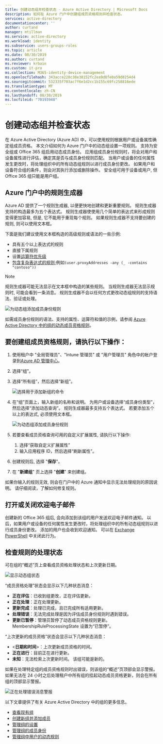 ```yaml
---
title: 创建动态组并检查状态 - Azure Active Directory | Microsoft Docs
description: 如何在 Azure 门户中创建组成员资格规则并检查状态。
services: active-directory
documentationcenter: ''
author: curtand
manager: mtillman
ms.service: active-directory
ms.workload: identity
ms.subservice: users-groups-roles
ms.topic: article
ms.date: 08/30/2019
ms.author: curtand
ms.reviewer: krbain
ms.custom: it-pro
ms.collection: M365-identity-device-management
ms.openlocfilehash: 343acce228c38e38152fc2ea9d8fe0a59d8254d4
ms.sourcegitcommit: 532335f703ac7f6e1d2cc1b155c69fc258816ede
ms.translationtype: MT
ms.contentlocale: zh-CN
ms.lasthandoff: 08/30/2019
ms.locfileid: "70193948"
---
```

# <a name="create-a-dynamic-group-and-check-status"></a>创建动态组并检查状态

在 Azure Active Directory (Azure AD) 中，可以使用规则根据用户或设备属性确定组成员资格。 本文介绍如何为 Azure 门户中的动态组设置一项规则。
支持为安全组或 Office 365 组启用动态成员身份。 应用组成员身份规则时，将会对用户和设备属性进行评估，确定其是否与成员身份规则匹配。 当用户或设备的任何属性发生更改时，将处理组织中的所有动态组规则以进行成员身份更改。 如果用户和设备符合组的条件，则会对其执行添加或删除操作。 安全组可用于设备或用户, 但 Office 365 组只能是用户组。

## <a name="rule-builder-in-the-azure-portal"></a>Azure 门户中的规则生成器

Azure AD 提供了一个规则生成器, 以便更快地创建和更新重要规则。 规则生成器支持的构造最多为五个表达式。 规则生成器使使用几个简单的表达式来形成规则变得更加容易, 但是, 它不能用于重现每个规则。 如果规则生成器不支持要创建的规则, 则可以使用文本框。

下面是我们建议使用文本框构造的高级规则或语法的一些示例:

- 具有五个以上表达式的规则
- 直接下属规则
- 设置[运算符优先级](groups-dynamic-membership.md#operator-precedence)
- [包含复杂表达式的规则](groups-dynamic-membership.md#rules-with-complex-expressions);例如`(user.proxyAddresses -any (_ -contains "contoso"))`

> [!NOTE]
> 规则生成器可能无法显示在文本框中构造的某些规则。 当规则生成器无法显示规则时, 可能会看到一条消息。 规则生成器不会以任何方式更改动态组规则的支持语法、验证或处理。

![为动态组添加成员身份规则](./media/groups-update-rule/update-dynamic-group-rule.png)

如需成员身份规则的语法、支持的属性、运算符和值的示例，请参阅 [Azure Active Directory 中的组的动态成员资格规则](groups-dynamic-membership.md)。

## <a name="to-create-a-group-membership-rule"></a>要创建组成员资格规则，请执行以下操作：

1. 使用租户中 "全局管理员"、"Intune 管理员" 或 "用户管理员" 角色中的帐户登录到[Azure AD 管理中心](https://aad.portal.azure.com)。
1. 选择“组”。
1. 选择“所有组”，然后选择“新组”。

   ![选择用于添加新组的命令](./media/groups-create-rule/new-group-creation.png)

1. 在“组”页面上，输入新组的名称和说明。 为用户或设备选择“成员身份类型”，然后选择“添加动态查询”。 规则生成器最多支持五个表达式。 若要添加五个以上的表达式, 必须使用文本框。

   ![为动态组添加成员身份规则](./media/groups-create-rule/add-dynamic-group-rule.png)

1. 若要查看成员资格查询可用的自定义扩展属性, 请执行以下操作:
   1. 选择“获取自定义扩展属性”
   1. 输入应用程序 ID，然后选择“刷新属性”。
1. 创建规则后, 选择 "**保存**"。
1. 在 "**新建组**" 页上选择 "**创建**" 来创建组。

如果你输入的规则无效, 则会在门户中的 Azure 通知中显示无法处理规则的原因说明。 请仔细阅读，了解如何修复规则。

## <a name="turn-on-or-off-welcome-email"></a>打开或关闭欢迎电子邮件

创建新的 Office 365 组后, 会向添加到该组的用户发送欢迎电子邮件通知。 以后，如果用户或设备的任何属性发生更改时，将处理组织中的所有动态组规则以进行成员身份更改。 添加的用户也会收到欢迎通知。 可以在 [Exchange PowerShell](https://docs.microsoft.com/powershell/module/exchange/users-and-groups/Set-UnifiedGroup?view=exchange-ps) 中关闭此行为。

## <a name="check-processing-status-for-a-rule"></a>检查规则的处理状态

可在组的“概述”页上查看成员资格处理状态和上次更新日期。
  
  ![显示动态组状态](./media/groups-create-rule/group-status.png)

“成员资格处理”状态会显示以下几种状态消息：

- **正在评估**：已收到组更改，正在评估更新。
- **正在处理**：正在处理更新。
- **更新完成**：处理已完成，且已完成所有适用更新。
- **处理错误**：无法完成处理是因为评估成员身份规则时遇到错误。
- **更新已暂停**：管理员暂停了动态成员资格规则更新。 MembershipRuleProcessingState 设置为“已暂停”。

“上次更新的成员资格”状态会显示以下几种状态消息：

- &lt;**日期和时间**&gt;：上次更新成员资格的时间。
- **正在进行**：目前正在进行更新。
- **未知**：无法检索上次更新时间。 该组可能是新的。

如果在处理特定组的成员资格规则时出错误，则该组的“概述”页顶部会显示警报。 如果无法在 24 小时之后处理租户中所有组的挂起动态成员资格更新，则会在所有组的顶部显示警报。

![正在处理错误消息警报](./media/groups-create-rule/processing-error.png)

以下文章提供了有关 Azure Active Directory 中的组的更多信息。

- [查看现有组](../fundamentals/active-directory-groups-view-azure-portal.md)
- [创建新组并添加成员](../fundamentals/active-directory-groups-create-azure-portal.md)
- [管理组的设置](../fundamentals/active-directory-groups-settings-azure-portal.md)
- [管理组的成员身份](../fundamentals/active-directory-groups-membership-azure-portal.md)
- [管理组中用户的动态规则](groups-dynamic-membership.md)
